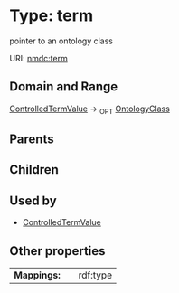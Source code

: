 
# Type: term


pointer to an ontology class

URI: [nmdc:term](https://microbiomedata/meta/term)


## Domain and Range

[ControlledTermValue](ControlledTermValue.md) ->  <sub>OPT</sub> [OntologyClass](OntologyClass.md)

## Parents


## Children


## Used by

 * [ControlledTermValue](ControlledTermValue.md)

## Other properties

|  |  |  |
| --- | --- | --- |
| **Mappings:** | | rdf:type |

